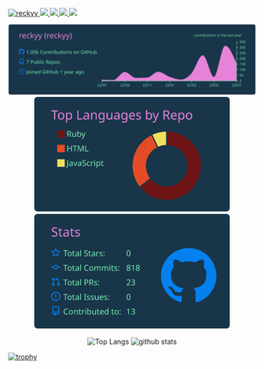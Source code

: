 <p align="left">
  <a href="https://github.com/reckyy/reckyy/">
    <img src="https://komarev.com/ghpvc/?username=reckyy" alt="reckyy" />
  </a>
  <a href="http://twitter.com/recky4711692">
    <img height="20" src="https://img.shields.io/twitter/follow/recky4711692?label=Twitter&logo=twitter&style=flat" />
  </a>
  <a href="https://github.com/reckyy">
    <img height="20" src="https://img.shields.io/github/followers/reckyy?label=follow&logo=github&style=flat" />
  </a>
  <a href="http://qiita.com/reckyy">
    <img height="20" src="https://qiita-badge.apiapi.app/s/reckyy/posts.svg" />
  </a>
  <//qiita.com/reckyy">
    <img height="20" src="https://qiita-badge.apiapi.app/s/reckyy/contributions.svg" />
  </a>
</p>


<p align="center">
  <img src="https://raw.githubusercontent.com/reckyy/reckyy/main/profile-summary-card-output/cobalt/0-profile-details.svg" alt="Profile details"  />
  <img src="https://raw.githubusercontent.com/reckyy/reckyy/main/profile-summary-card-output/cobalt/1-repos-per-language.svg" alt="Repos per language" width="400" />
  <img src="https://raw.githubusercontent.com/reckyy/reckyy/main/profile-summary-card-output/cobalt/3-stats.svg" alt="Stats" width="400" />
</p>


<p align="center"> 
  <img alt="Top Langs" height="200px" src="https://github-readme-stats.vercel.app/api?username=reckyy&theme=cobalt" />
  <img alt="github stats" height="200px" src="https://github-readme-stats.vercel.app/api/top-langs/?username=reckyy&layout=compact&theme=cobalt" />
</p>

[![trophy](https://github-profile-trophy.vercel.app/?username=reckyy)](https://github.com/ryo-ma/github-profile-trophy)
